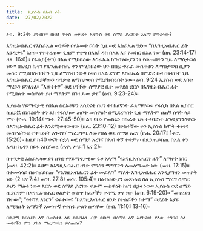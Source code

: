 ```yaml
---
title:  ኢየሱስ በአብ ፊት
date:  27/02/2022
---
```


`ዕብ. 9:24ን ያንብቡ። በዚህ ጥቅስ መሠረት ኢየሱስ ወደ ሰማይ ያረገበት አላማ ምንድነው?`

እግዚአብሔር የእስራኤል ወንዶች በየአመቱ ሶስት ጊዜ ወደ እስራኤል ሄደው “በእግዚአብሔር ፊት እንዲታዩ” አዘዘ። የተቆረጠው ጊዜም የቂጣ በአል፤ ዳስ በአል እና የመከር በአል ነው (ዘጸ. 23:14-17፤ ዘጸ. 16:6)። የፋሲካ(ቂጣ) በአል የሚከበረው እስራኤል ከግብፃውያን ነፃ የወጡበትን ጊዜ ለማስታወስ ነው። በአዲስ ኪዳን የጴንጤቆስጤ ቀን የሚከበረው ህጉ በሲና ተራራ መሰጠቱን ለማስታወስ ሲሆን መከር የሚሰበሰብበትን ጊዜ ለማሰብ ነው። የዳስ በአል ደግሞ እስራኤል በምድረ በዳ በቆየበት ጊዜ እግዚአብሔር ያሳያቸውን ጥንቃቄ ለማስታወስ የሚያከብሩበት ነው። ዕብ. 9:24 ኢየሱስ ወደ አባቱ ማረጉን ይገልፃል። “እውነተኛ” ወደ ሆነችው ሰማያዊ ቤተ መቅደስ ደርሶ በእግዚአብሔር ፊት የሚበልጥ መስዋዕት ይዞ ማለትም በገዛ ደሙ ታየ” (ዕብ. 9:23-24)።

ኢየሱስ ሃይማኖታዊ የበአል ስርአቶቹን አስደናቂ በሆነ ትክክለኛነት ፈጸማቸው። የፋሲካ በአል ሊከበር ሲዘጋጁ በነበረበት ቀን ልክ የፋሲካው ጠቦት መስዋዕት በሚደረግበት ጊዜ ማለትም ዘጠኝ ሰዓት ላይ ሞተ (ዮሐ. 19:14፤ ማቴ. 27:45-50)። ልክ ካህኑ የመከሩን በኩራት ነዶ ተቀባይነት እንዲያገኝላቸው በእግዚአብሔር ፊት እንደሚወዘውዘው (ዘሌ. 23:10-12) በሶስተኛው ቀን ኢየሱስ ከሞት ተነሳና መስዋዕትነቱ ተቀባይነት እንዳገኘ ማረጋገጫ ለመቀበል ወደ ሰማይ አረገ (ዮሐ. 20:17፤ 1ቆሮ. 15:20)። ከዚያ ከ40 ቀናት በኋላ ወደ ሰማይ አረገና በአብ ቀኝ ተቀምጦ በጴንጤቆስጤ በአል ቀን አዲስ ኪዳን በይፋ አስጀመረ (ሐዋ. ሥራ 1 እና 2)።

በጥንታዊ እስራኤላውያን ዘንድ የሃይማኖታዊው ጉዞ አላማ “የእግዚአብሔርን ፊት” ለማየት ነበር (መዝ. 42:2)። ይህም ከእግዚአብሔር ዘንድ ሞገስን ማግኘትን ለመለማመድ ነው (መዝ. 17:15)። በተመሳሳይ በዕብራይስጡ “የእግዚአብሔርን ፊት መፈለግ” ማለት እግዚአብሔር እንዲያግዘን መጠየቅ ነው (2 ዜና 7:4፤ መዝ. 27:8፤ መዝ. 105:4)። በዕብራውያን መጽሐፍ ስለ ኢየሱስ ማረግ ሲናገር ይህን ማለቱ ነው። እርሱ ወደ ሰማይ ያረገው ፍጹም መስዋዕት ከሆነ በኋላ ነው። ኢየሱስ ወደ ሰማይ ሲያርግም በእግዚአብሔር ሀልዎት ውስጥ ከፊታችን ቀዳሚ ሆኖ ነው (ዕብ. 6:19-20)። “መኖሪያን ሽተው”; “የተሻለ አገርን” ናፍቀውና “ከእግዚእብሔር ዘንድ የተሰራችን ከተማ” ወደፊት እያዩ ለሚጓዙት አማኞች እውነተኛ የተስፋ ቃልን ሰጣቸው (ዕብ. 11:10፤ 13-16)።

`በድጋሚ ክርስቶስ ለኛ በመስቀል ላይ ያደረገልን ብቻ ሳይሆን በሰማይ ለኛ እያከናወነ ያለው ተግባር ስለ መዳናችን ምን ያክል ማረጋገጫን ይሰጠናል?`